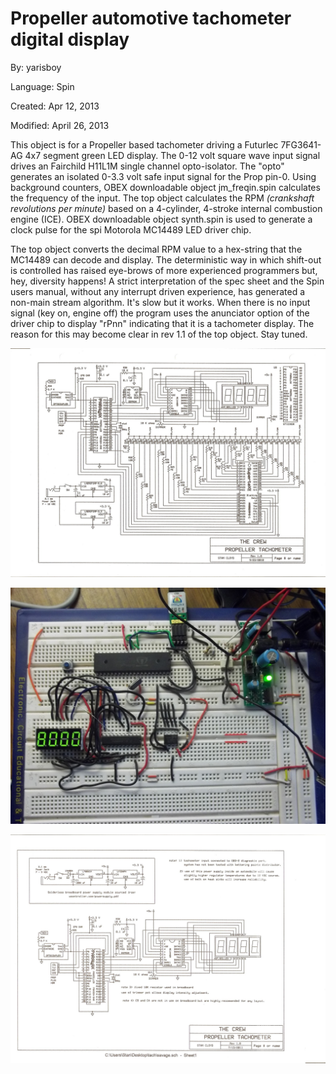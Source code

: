 # Propeller automotive tachometer digital display

By: yarisboy

Language: Spin

Created: Apr 12, 2013

Modified: April 26, 2013

This object is for a Propeller based tachometer driving a Futurlec 7FG3641-AG 4x7 segment green LED display. The 0-12 volt square wave input signal drives an Fairchild H11L1M single channel opto-isolator. The "opto" generates an isolated 0-3.3 volt safe input signal for the Prop pin-0. Using background counters, OBEX downloadable object jm\_freqin.spin calculates the frequency of the input. The top object calculates the RPM _(crankshaft revolutions per minute)_ based on a 4-cylinder, 4-stroke internal combustion engine (ICE). OBEX downloadable object synth.spin is used to generate a clock pulse for the spi Motorola MC14489 LED driver chip.

The top object converts the decimal RPM value to a hex-string that the MC14489 can decode and display. The deterministic way in which shift-out is controlled has raised eye-brows of more experienced programmers but, hey, diversity happens! A strict interpretation of the spec sheet and the Spin users manual, without any interrupt driven experience, has generated a non-main stream algorithm. It's slow but it works. When there is no input signal (key on, engine off) the program uses the anunciator option of the driver chip to display "rPnn" indicating that it is a tachometer display. The reason for this may become clear in rev 1.1 of the top object. Stay tuned.

![Auxiliary_Files/tachometer_001.jpg](Auxiliary_Files/tachometer_001.jpg)

![Auxiliary_Files/Tachometerstill_001.JPG](Auxiliary_Files/Tachometerstill_001.JPG)

![Auxiliary_Files/tach_schematic_001.jpg](Auxiliary_Files/tach_schematic_001.jpg)
